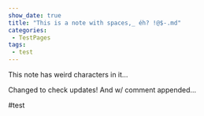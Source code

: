 ```yaml
---
show_date: true
title: "This is a note with spaces,_ éh? !@$-.md"
categories:
 - TestPages
tags:
 - test
---
```

This note has weird characters in it&hellip;

Changed to check updates! And w/ comment appended&hellip;

#test

<!-- Modified 2024-03-25:18:26:43 -->

